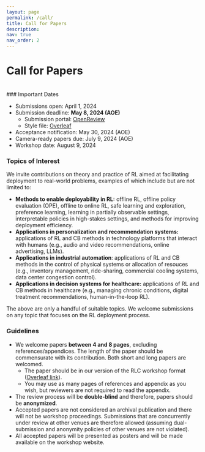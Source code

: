 ```yaml
---
layout: page
permalink: /call/
title: Call for Papers
description:
nav: true
nav_order: 2
---
```


# Call for Papers
<br>
### Important Dates

* Submissions open: April 1, 2024
* Submission deadline: <b>May 8, 2024 (AOE)</b>
  * Submission portal: [OpenReview](https://openreview.net/group?id=rl-conference.cc/RLC/2024/Workshop/Deployable_RL)
  * Style file: [Overleaf](https://www.overleaf.com/read/wzvmzpbnypvz#c13151)
* Acceptance notification: May 30, 2024 (AOE)
* Camera-ready papers due: July 9, 2024 (AOE)
* Workshop date: August 9, 2024


### Topics of Interest
We invite contributions on theory and practice of RL aimed at facilitating deployment to real-world problems, examples of which include but are not limited to:
* __Methods to enable deployability in RL:__ offline RL, offline policy evaluation (OPE), offline to online RL, safe learning and exploration, preference learning, learning in partially observable settings, interpretable policies in high-stakes settings, and methods for improving deployment efficiency.
* __Applications in personalization and recommendation systems:__ applications of RL and CB methods in technology platforms that interact with humans (e.g., audio and video recommendations, online advertising, LLMs).
* __Applications in industrial automation__: applications of RL and CB methods in the control of physical systems or allocation of resouces (e.g., inventory management, ride-sharing, commercial cooling systems, data center congestion control).
* __Applications in decision systems for healthcare:__ applications of RL and CB methods in healthcare (e.g., managing chronic conditions, digital treatment recommendations, human-in-the-loop RL).

The above are only a handful of suitable topics. We welcome submissions on any topic that focuses on the RL deployment process.
<br>

### Guidelines

* We welcome papers __between 4 and 8 pages__, excluding references/appendices. The length of the paper should be commensurate with its contribution. Both short and long papers are welcomed.
  * The paper should be in our version of the RLC workshop format ([Overleaf link](https://www.overleaf.com/read/wzvmzpbnypvz#c13151)).
  * You may use as many pages of references and appendix as you wish, but reviewers are not required to read the appendix. 
* The review process will be <b>double-blind</b> and therefore, papers should be <b>anonymized</b>.
* Accepted papers are not considered an archival publication and there will not be workshop proceedings. Submissions that are concurrently under review at other venues are therefore allowed (assuming dual-submission and anonymity policies of other venues are not violated).
* All accepted papers will be presented as posters and will be made available on the workshop website. 
<br>
